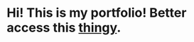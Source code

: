 # Hi! This is my portfolio! Better access this [thingy](https://irinavasilescu.github.io/Portfolio/).